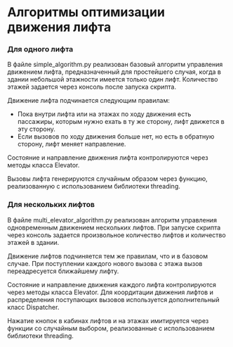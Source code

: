 # Алгоритмы оптимизации движения лифта

### Для одного лифта

В файле simple_algorithm.py реализован базовый алгоритм управления движением лифта, предназначенный для простейшего случая, когда в здании небольшой этажности имеется только один лифт. Количество этажей задается через консоль после запуска скрипта.

Движение лифта подчинается следующим правилам:
- Пока внутри лифта или на этажах по ходу движения есть пассажиры, которым нужно ехать в ту же сторону, лифт движется в эту сторону.
- Если вызовов по ходу движения больше нет, но есть в обратную сторону, лифт меняет направление.

Состояние и направление движения лифта контролируются через методы класса Elevator.

Вызовы лифта генерируются случайным образом через функцию, реализованную с использованием библиотеки threading.

### Для нескольких лифтов

В файле multi_elevator_algorithm.py реализован алгоритм управления одновременным движением нескольких лифтов. При запуске скрипта через консоль задается произвольное количество лифтов и количество этажей в здании.

Движение лифтов подчиняется тем же правилам, что и в базовом случае. При поступлении каждого нового вызова с этажа вызов переадресуется ближайшему лифту.

Состояние и направление движения каждого лифта контролируются через методы класса Elevator. Для коордитации движения лифтов и распределения поступающих вызовов используется дополнительный класс Dispatcher.

Нажатие кнопок в кабинах лифтов и на этажах имитируется через функции со случайным выбором, реализованные с использованием библиотеки threading.

